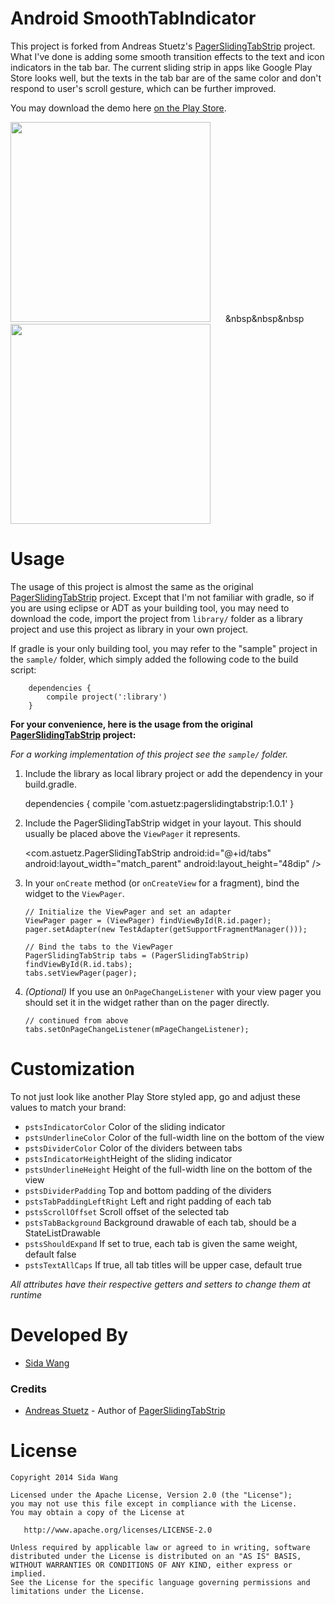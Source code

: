 # Android SmoothTabIndicator

This project is forked from Andreas Stuetz's [PagerSlidingTabStrip](https://github.com/astuetz/PagerSlidingTabStrip) project. What I've done is adding some smooth transition effects to the text and icon indicators in the tab bar. The current sliding strip in apps like Google Play Store looks well, but the texts in the tab bar are of the same color and don't respond to user's scroll gesture, which can be further improved.


You may download the demo here [on the Play Store](https://play.google.com/store/apps/details?id=com.astuetz.viewpager.extensions.sample).

<span style="margin-right: 20px; height: 200px; overflow: hidden;"><img width="320" src="http://i.imgur.com/ragfOnm.gif" /></span>
&nbsp&nbsp&nbsp
<span><img width="320" src="http://i.imgur.com/CslJhOD.gif" /></span>

# Usage

The usage of this project is almost the same as the original [PagerSlidingTabStrip](https://github.com/astuetz/PagerSlidingTabStrip) project. Except that I'm not familiar with gradle, so if you are using eclipse or ADT as your building tool, you may need to download the code, import the project from `library/` folder as a library project and use this project as library in your own project.

If gradle is your only building tool, you may refer to the "sample" project in the `sample/` folder, which simply added the following code to the build script:

        dependencies {
            compile project(':library')
        }
        
**For your convenience, here is the usage from the original [PagerSlidingTabStrip](https://github.com/astuetz/PagerSlidingTabStrip) project:**

*For a working implementation of this project see the `sample/` folder.*

  1. Include the library as local library project or add the dependency in your build.gradle.
        
        dependencies {
            compile 'com.astuetz:pagerslidingtabstrip:1.0.1'
        }

  2. Include the PagerSlidingTabStrip widget in your layout. This should usually be placed
     above the `ViewPager` it represents.

        <com.astuetz.PagerSlidingTabStrip
            android:id="@+id/tabs"
            android:layout_width="match_parent"
            android:layout_height="48dip" />

  3. In your `onCreate` method (or `onCreateView` for a fragment), bind the
     widget to the `ViewPager`.

         // Initialize the ViewPager and set an adapter
         ViewPager pager = (ViewPager) findViewById(R.id.pager);
         pager.setAdapter(new TestAdapter(getSupportFragmentManager()));
         
         // Bind the tabs to the ViewPager
         PagerSlidingTabStrip tabs = (PagerSlidingTabStrip) findViewById(R.id.tabs);
         tabs.setViewPager(pager);

  4. *(Optional)* If you use an `OnPageChangeListener` with your view pager
     you should set it in the widget rather than on the pager directly.

         // continued from above
         tabs.setOnPageChangeListener(mPageChangeListener);

# Customization

To not just look like another Play Store styled app, go and adjust these values to match
your brand:

 * `pstsIndicatorColor` Color of the sliding indicator
 * `pstsUnderlineColor` Color of the full-width line on the bottom of the view
 * `pstsDividerColor` Color of the dividers between tabs
 * `pstsIndicatorHeight`Height of the sliding indicator
 * `pstsUnderlineHeight` Height of the full-width line on the bottom of the view
 * `pstsDividerPadding` Top and bottom padding of the dividers
 * `pstsTabPaddingLeftRight` Left and right padding of each tab
 * `pstsScrollOffset` Scroll offset of the selected tab
 * `pstsTabBackground` Background drawable of each tab, should be a StateListDrawable
 * `pstsShouldExpand` If set to true, each tab is given the same weight, default false
 * `pstsTextAllCaps` If true, all tab titles will be upper case, default true

*All attributes have their respective getters and setters to change them at runtime*

# Developed By

 * [Sida Wang](https://plus.google.com/109139605868523362059)


### Credits

 * [Andreas Stuetz](andreas.stuetz@gmail.com) - Author of [PagerSlidingTabStrip](https://github.com/astuetz/PagerSlidingTabStrip)

# License

    Copyright 2014 Sida Wang

    Licensed under the Apache License, Version 2.0 (the "License");
    you may not use this file except in compliance with the License.
    You may obtain a copy of the License at

       http://www.apache.org/licenses/LICENSE-2.0

    Unless required by applicable law or agreed to in writing, software
    distributed under the License is distributed on an "AS IS" BASIS,
    WITHOUT WARRANTIES OR CONDITIONS OF ANY KIND, either express or implied.
    See the License for the specific language governing permissions and
    limitations under the License.
